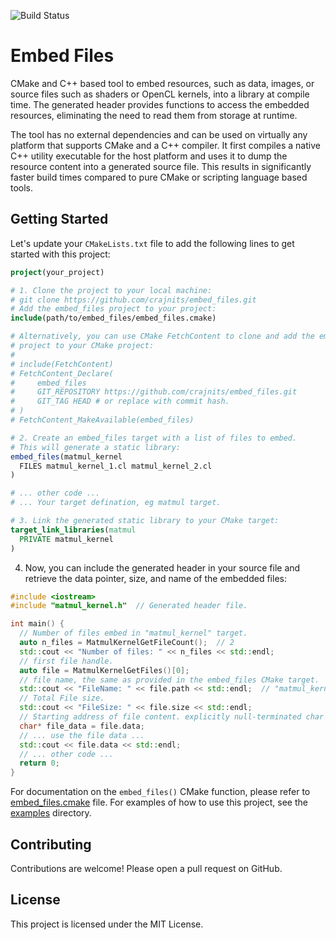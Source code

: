 ![Build Status](https://github.com/crajnits/embed_files/actions/workflows/main.yml/badge.svg)

# Embed Files

CMake and C++ based tool to embed resources, such as data, images, or source files such as shaders or OpenCL kernels, into a library at compile time. The generated header provides functions to access the embedded resources, eliminating the need to read them from storage at runtime.

The tool has no external dependencies and can be used on virtually any platform that supports CMake and a C++ compiler. It first compiles a native C++ utility executable for the host platform and uses it to dump the resource content into a generated source file. This results in significantly faster build times compared to pure CMake or scripting language based tools.

## Getting Started

Let's update your `CMakeLists.txt` file to add the following lines to get started with this project:

```cmake
project(your_project)

# 1. Clone the project to your local machine:
# git clone https://github.com/crajnits/embed_files.git
# Add the embed_files project to your project:
include(path/to/embed_files/embed_files.cmake)

# Alternatively, you can use CMake FetchContent to clone and add the embed_files
# project to your CMake project:
#
# include(FetchContent)
# FetchContent_Declare(
#     embed_files
#     GIT_REPOSITORY https://github.com/crajnits/embed_files.git
#     GIT_TAG HEAD # or replace with commit hash.
# )
# FetchContent_MakeAvailable(embed_files)

# 2. Create an embed_files target with a list of files to embed.
# This will generate a static library:
embed_files(matmul_kernel
  FILES matmul_kernel_1.cl matmul_kernel_2.cl
)

# ... other code ...
# ... Your target defination, eg matmul target.

# 3. Link the generated static library to your CMake target:
target_link_libraries(matmul
  PRIVATE matmul_kernel
)
```

4. Now, you can include the generated header in your source file and retrieve the data pointer, size, and name of the embedded files:

```cpp
#include <iostream>
#include "matmul_kernel.h"  // Generated header file.

int main() {
  // Number of files embed in "matmul_kernel" target.
  auto n_files = MatmulKernelGetFileCount();  // 2
  std::cout << "Number of files: " << n_files << std::endl;
  // first file handle.
  auto file = MatmulKernelGetFiles()[0];
  // file name, the same as provided in the embed_files CMake target.
  std::cout << "FileName: " << file.path << std::endl;  // "matmul_kernel_1.cl"
  // Total File size.
  std::cout << "FileSize: " << file.size << std::endl;
  // Starting address of file content. explicitly null-terminated char array.
  char* file_data = file.data;
  // ... use the file data ...
  std::cout << file.data << std::endl;
  // ... other code ...
  return 0;
}
```

For documentation on the `embed_files()` CMake function, please refer to [embed_files.cmake](embed_files.cmake#L17) file.
For examples of how to use this project, see the [examples](examples) directory.

## Contributing

Contributions are welcome! Please open a pull request on GitHub.

## License

This project is licensed under the MIT License.
